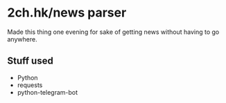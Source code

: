 # 2ch.hk/news parser

Made this thing one evening for sake of getting news without having to go anywhere.

## Stuff used

* Python
* requests
* python-telegram-bot